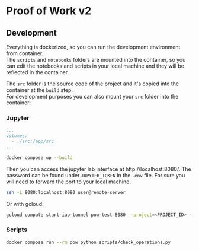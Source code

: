 # Proof of Work v2

## Development

Everything is dockerized, so you can run the development environment from container.  
The `scripts` and `notebooks` folders are mounted into the container, 
so you can edit the notebooks and scripts in your local machine and they will be reflected in the container.

The `src` folder is the source code of the project and it's copied into the container at the `build` step.  
For development purposes you can also mount your `src` folder into the container:

### Jupyter

```yaml
...
volumes:
  - ./src:/app/src
...
```

```bash
docker compose up --build
```

Then you can access the jupyter lab interface at http://localhost:8080/. 
The password can be found under `JUPYTER_TOKEN` in the `.env` file.
For sure you will need to forward the port to your local machine.

```bash
ssh -L 8080:localhost:8080 user@remote-server
```

Or with gcloud:

```bash
gcloud compute start-iap-tunnel pow-test 8080 --project=<PROJECT_ID> --local-host-port=localhost:8080
```

### Scripts

```bash
docker compose run --rm pow python scripts/check_operations.py
```
